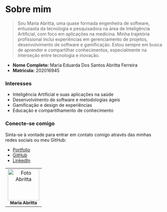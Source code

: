# Sobre mim

> Sou Maria Abritta, uma quase formada engenheira de software, entusiasta da tecnologia e pesquisadora na área de Inteligência Artificial, com foco em aplicações na medicina. Minha trajetória profissional inclui experiências em gerenciamento de projetos, desenvolvimento de software e gamificação. Estou sempre em busca de aprender e compartilhar conhecimentos, especialmente na interseção entre tecnologia e inovação.
  - **Nome Completo:** Maria Eduarda Dos Santos Abritta Ferreira
  - **Matrícula:** 202016945

### Interesses
- Inteligência Artificial e suas aplicações na saúde
- Desenvolvimento de software e metodologias ágeis
- Gamificação e design de experiências
- Educação e compartilhamento de conhecimento

### Conecte-se comigo
Sinta-se à vontade para entrar em contato comigo através das minhas redes sociais ou meu GitHub:
- [Portfolio](https://mariaabritta.github.io/Portfolio/)
- [GitHub](https://github.com/MariaAbritta)
- [LinkedIn](https://www.linkedin.com/in/maria-abritta-ba7632174/)

<table>
  
  <tr>
    <td align="center">
      <a href="#">
        <img src="https://avatars.githubusercontent.com/u/87709987?v=4" width="100px;" alt="Foto Abritta"/><br>
        <sub>
          <b>Maria Abritta</b>
        </sub>
      </a>
    </td>
  <tr>
    
</table>